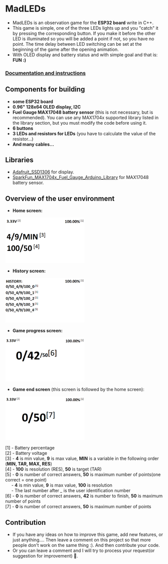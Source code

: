 # MadLEDs
- MadLEDs is an observation game for the **ESP32 board** write in C++.
- This game is simple, one of the three LEDs lights up and you "catch" it by pressing the corresponding button. If you make it before the other LED is illuminated so you will be added a point if not, so you have no point. The time delay between LED switching can be set at the beginning of the game after the opening animation.
- With OLED display and battery status and with simple goal and that is: **FUN :)**
### [Documentation and instructions](https://pchelium.github.io/)

## Components for building
- **some ESP32 board**
- **0.96" 128x64 OLED display, I2C**
- **Fuel Gauge MAX17048 battery sensor** (this is not necessary, but is recommended). You can use any MAX1704x supported library listed in the library section, but you must modify the code before using it.
- **6 buttons**
- **3 LEDs and resistors for LEDs** (you have to calculate the value of the resistor...)
- **And many cables...**
## Libraries
- [Adafruit_SSD1306](https://github.com/adafruit/Adafruit_SSD1306) for display.
- [SparkFun_MAX1704x_Fuel_Gauge_Arduino_Library](https://github.com/sparkfun/SparkFun_MAX1704x_Fuel_Gauge_Arduino_Library) for MAX17048 battery sensor.
## Overview of the user environment

- **Home screen:**<br>
<img src="imgs/explanations1.png" style="width:50%">

- **History screen:**<br>
<img src="imgs/explanations2.png" style="width:50%">

- **Game progress screen:**<br>
<img src="imgs/explanations3.png" style="width:50%">

- **Game end screen** (this screen is followed by the home screen):<br>
<img src="imgs/explanations4.png" style="width:50%">

\[1] - Battery percentage <br>
\[2] - Battery voltage <br>
\[3] - **4** is min value, **9** is max value, **MIN** is a variable in the following order (**MIN, TAR, MAX, RES**)  <br>
\[4] - **100**  is resolution (RES), **50** is target (TAR) <br>
\[5] - **0** is number of correct answers, **50** is maximum number of points(one correct = one point) <br>
&nbsp;&nbsp;&nbsp;&nbsp;&nbsp;- **4** is min value, **9** is max value, **100** is resolution <br>
&nbsp;&nbsp;&nbsp;&nbsp;&nbsp;- The last number after *_* is the user identification number <br>
\[6] - **0** is number of correct answers, **42** is number to finish, **50** is maximum number of points <br>
\[7] - **0** is number of correct answers, **50** is maximum number of points <br>
## Contribution
- If you have any ideas on how to improve this game, add new features, or just anything.... Then leave a comment on this project so that more people don't work on the same thing :). And then contribute your code.
- Or you can leave a comment and I will try to process your request(or suggestion for improvement) :slightly_smiling_face:.

